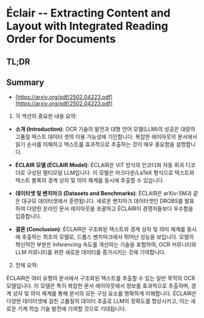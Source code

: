 # Éclair -- Extracting Content and Layout with Integrated Reading Order for Documents
## TL;DR
## Summary
- [https://arxiv.org/pdf/2502.04223.pdf](https://arxiv.org/pdf/2502.04223.pdf)

1. 각 섹션의 중요한 내용 요약:

- **소개 (Introduction)**: OCR 기술의 발전과 대형 언어 모델(LLM)의 성공은 대량의 고품질 텍스트 데이터 셋의 이용 가능성에 기인합니다. 복잡한 레이아웃의 문서에서 읽기 순서를 이해하고 텍스트를 효과적으로 추출하는 것이 매우 중요함을 설명합니다.

- **ÉCLAIR 모델 (ÉCLAIR Model)**: ÉCLAIR은 ViT 방식의 인코더와 자동 회귀 디코더로 구성된 멀티모달 LLM입니다. 이 모델은 마크다운/LaTeX 형식으로 텍스트와 텍스트 블록의 경계 상자 및 의미 체계를 동시에 추출할 수 있습니다.

- **데이터셋 및 벤치마크 (Datasets and Benchmarks)**: ÉCLAIR은 arXiv-5M과 같은 대규모 데이터셋에서 훈련됩니다. 새로운 벤치마크 데이터셋인 DROBS를 발표하여 다양한 온라인 문서 레이아웃을 포괄하고 ÉCLAIR이 경쟁자들보다 우수함을 입증합니다.

- **결론 (Conclusion)**: ÉCLAIR은 구조화된 텍스트와 경계 상자 및 의미 체계를 동시에 추출하는 최초의 모델로, 드롭스 벤치마크에서 뛰어난 성능을 보입니다. 모델의 혁신적인 부분은 Inferencing 속도를 개선하는 기술을 포함하여, OCR 커뮤니티와 LLM 커뮤니티를 위한 새로운 데이터를 증가시키는 것에 기여합니다.

2. 전체 요약:

ÉCLAIR은 여러 유형의 문서에서 구조화된 텍스트를 추출할 수 있는 일반 목적의 OCR 모델입니다. 이 모델은 특히 복잡한 문서 레이아웃에서 정보를 효과적으로 추출하며, 경계 상자 및 의미 체계를 통해 문서의 모든 구성 요소를 명확하게 이해합니다. ÉCLAIR은 다양한 데이터셋에 걸친 고품질의 데이터 추출로 LLM의 정확도를 향상시키고, 이는 새로운 기계 학습 기술 발전에 기여할 것으로 기대됩니다.
